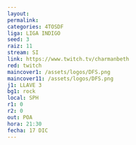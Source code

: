 ```yaml
---
layout: 
permalink: 
categories: 4TOSDF
liga: LIGA INDIGO
seed: 3
raiz: 11
stream: SI
link: https://www.twitch.tv/charmanbeth
red: twitch
maincover1: /assets/logos/DFS.png
maincover11: /assets/logos/DFS.png
j1: LLAVE 3
bg1: rock
local: SPH
r1: 0
r2: 0
out: POA
hora: 21:30
fecha: 17 DIC
---
```

